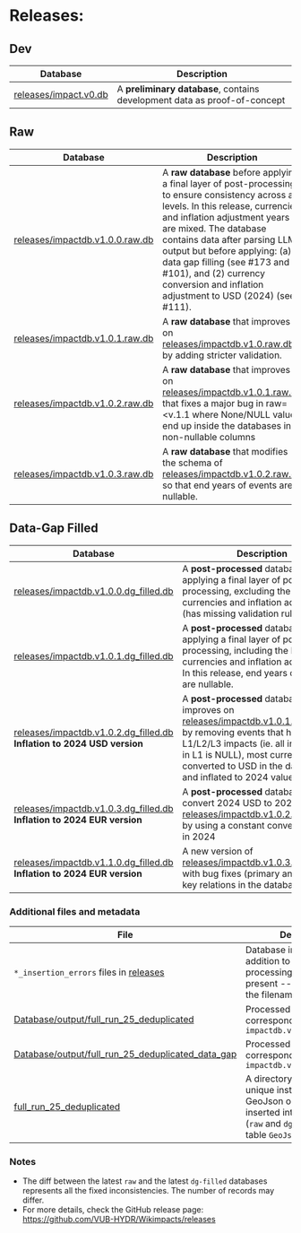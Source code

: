 # Releases:

## Dev

| Database    | Description |
| -------- | ------- |
| [releases/impact.v0.db](impact.v0.db)  | A **preliminary database**, contains development data as proof-of-concept |

## Raw

| Database    | Description |
| -------- | ------- |
| [releases/impactdb.v1.0.0.raw.db](impactdb.v1.0.0.raw.db)  | A **raw database** before applying a final layer of post-processing to ensure consistency across all levels. In this release, currencies and inflation adjustment years are mixed. The database contains data after parsing LLM output but before applying: (a) data gap filling (see #173 and #101), and (2) currency conversion and inflation adjustment to USD (2024) (see #111). |
| [releases/impactdb.v1.0.1.raw.db](impactdb.v1.0.1.raw.db)  | A **raw database** that improves on [releases/impactdb.v1.0.raw.db](impactdb.v1.0.0.raw.db) by adding stricter validation. |
| [releases/impactdb.v1.0.2.raw.db](impactdb.v1.0.2.raw.db)  | A **raw database** that improves on [releases/impactdb.v1.0.1.raw.db](impactdb.v1.0.1.raw.db) that fixes a major bug in raw=<v.1.1 where None/NULL values end up inside the databases in non-nullable columns |
| [releases/impactdb.v1.0.3.raw.db](impactdb.v1.0.3.raw.db) | A **raw database** that modifies the schema of [releases/impactdb.v1.0.2.raw.db](impactdb.v1.0.2.raw.db) so that end years of events are nullable.  |

## Data-Gap Filled

| Database    | Description |
| -------- | ------- |
| [releases/impactdb.v1.0.0.dg_filled.db](releases/impactdb.v1.0.0.dg_filled.db)  | A **post-processed** database after applying a final layer of post-processing, excluding the handling of currencies and inflation adjustment (has missing validation rules) |
| [releases/impactdb.v1.0.1.dg_filled.db](releases/impactdb.v1.0.1.dg_filled.db) | A **post-processed** database after applying a final layer of post-processing, including the handling of currencies and inflation adjustment. In this release, end years of events are nullable. |
| [releases/impactdb.v1.0.2.dg_filled.db](releases/impactdb.v1.0.2.dg_filled.db) **Inflation to 2024 USD version** | A **post-processed** database that improves on [releases/impactdb.v1.0.1.dg_filled.db](releases/impactdb.v1.0.1.dg_filled.db) by removing events that have no L1/L2/L3 impacts (ie. all impact data in L1 is NULL), most currencies are converted to USD in the database and inflated to 2024 value. |
| [releases/impactdb.v1.0.3.dg_filled.db](releases/impactdb.v1.0.3.dg_filled.db) **Inflation to 2024 EUR version** | A **post-processed** database that convert 2024 USD to 2024 EUR on [releases/impactdb.v1.0.2.dg_filled.db](releases/impactdb.v1.0.2.dg_filled.db) by using a constant conversion rate in 2024 |
| [releases/impactdb.v1.1.0.dg_filled.db](releases/impactdb.v1.1.0.dg_filled.db) **Inflation to 2024 EUR version** | A new version of [releases/impactdb.v1.0.3.dg_filled.db](releases/impactdb.v1.0.3.dg_filled.db) with bug fixes (primary and foreign key relations in the database) |


### Additional files and metadata

| File    | Description |
| -------- | ------- |
| `*_insertion_errors` files in [releases](releases) | Database insertion errors in addition to the post-processing log file if present -- the version is in the filename |
| [Database/output/full_run_25_deduplicated](Database/output/full_run_25_deduplicated) | Processed LLM output corresponding to database `impactdb.v1.*.raw.db`|
| [Database/output/full_run_25_deduplicated_data_gap](Database/output/full_run_25_deduplicated_data_gap) | Processed LLM output corresponding to database `impactdb.v1.*.dg_filled.db`|
| [full_run_25_deduplicated](full_run_25_deduplicated) | A directory containing all unique instances of GeoJson objects. These are inserted into the databases (`raw` and `dg_filled`) in the table `GeoJson_Obj` if present. |

### Notes

- The diff between the latest `raw` and the latest `dg-filled` databases represents all the fixed inconsistencies. The number of records may differ.
- For more details, check the GitHub release page: https://github.com/VUB-HYDR/Wikimpacts/releases
